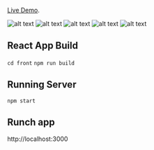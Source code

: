 [Live Demo](https://citylifeimran.herokuapp.com/).

![alt text](https://raw.githubusercontent.com/bk313131/React_LifeCycleApp/master/screenshots/1.png)
![alt text](https://raw.githubusercontent.com/bk313131/React_LifeCycleApp/master/screenshots/2.png)
![alt text](https://raw.githubusercontent.com/bk313131/React_LifeCycleApp/master/screenshots/3.png)
![alt text](https://raw.githubusercontent.com/bk313131/React_LifeCycleApp/master/screenshots/4.png)
![alt text](https://raw.githubusercontent.com/bk313131/React_LifeCycleApp/master/screenshots/5.png)

## React App Build

`cd front`
`npm run build`

## Running Server

`npm start` 

## Runch app

http://localhost:3000



